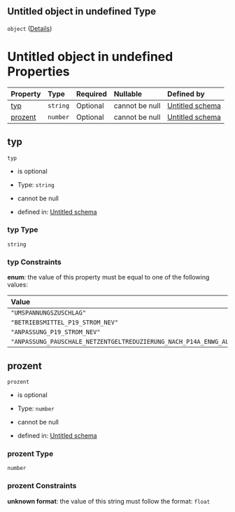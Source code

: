## Untitled object in undefined Type

`object` ([Details](zuschlag.md))

# Untitled object in undefined Properties

| Property            | Type     | Required | Nullable       | Defined by                                                                                                                                                                   |
| :------------------ | :------- | :------- | :------------- | :--------------------------------------------------------------------------------------------------------------------------------------------------------------------------- |
| [typ](#typ)         | `string` | Optional | cannot be null | [Untitled schema](zuschlagtyp.md "https://raw.githubusercontent.com/conuti-gmbh/bo4e-schema/master/schemas/v1/enum/ZuschlagTyp.schema.json#/properties/typ")                 |
| [prozent](#prozent) | `number` | Optional | cannot be null | [Untitled schema](zuschlag-properties-prozent.md "https://raw.githubusercontent.com/conuti-gmbh/bo4e-schema/master/schemas/v1/com/Zuschlag.schema.json#/properties/prozent") |

## typ



`typ`

*   is optional

*   Type: `string`

*   cannot be null

*   defined in: [Untitled schema](zuschlagtyp.md "https://raw.githubusercontent.com/conuti-gmbh/bo4e-schema/master/schemas/v1/enum/ZuschlagTyp.schema.json#/properties/typ")

### typ Type

`string`

### typ Constraints

**enum**: the value of this property must be equal to one of the following values:

| Value                                                                           | Explanation |
| :------------------------------------------------------------------------------ | :---------- |
| `"UMSPANNUNGSZUSCHLAG"`                                                         |             |
| `"BETRIEBSMITTEL_P19_STROM_NEV"`                                                |             |
| `"ANPASSUNG_P19_STROM_NEV"`                                                     |             |
| `"ANPASSUNG_PAUSCHALE_NETZENTGELTREDUZIERUNG_NACH_P14A_ENWG_AUF_HOEHE_DER_NNE"` |             |

## prozent



`prozent`

*   is optional

*   Type: `number`

*   cannot be null

*   defined in: [Untitled schema](zuschlag-properties-prozent.md "https://raw.githubusercontent.com/conuti-gmbh/bo4e-schema/master/schemas/v1/com/Zuschlag.schema.json#/properties/prozent")

### prozent Type

`number`

### prozent Constraints

**unknown format**: the value of this string must follow the format: `float`
